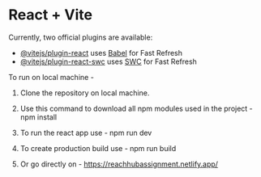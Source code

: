 # React + Vite

Currently, two official plugins are available:

- [@vitejs/plugin-react](https://github.com/vitejs/vite-plugin-react/blob/main/packages/plugin-react/README.md) uses [Babel](https://babeljs.io/) for Fast Refresh
- [@vitejs/plugin-react-swc](https://github.com/vitejs/vite-plugin-react-swc) uses [SWC](https://swc.rs/) for Fast Refresh

To run on local machine -
1) Clone the repository on local machine.
2) Use this command to download all npm modules used in the project - npm install
3) To run the react app use - npm run dev
4) To create production build use - npm run build

5) Or go directly on - https://reachhubassignment.netlify.app/
